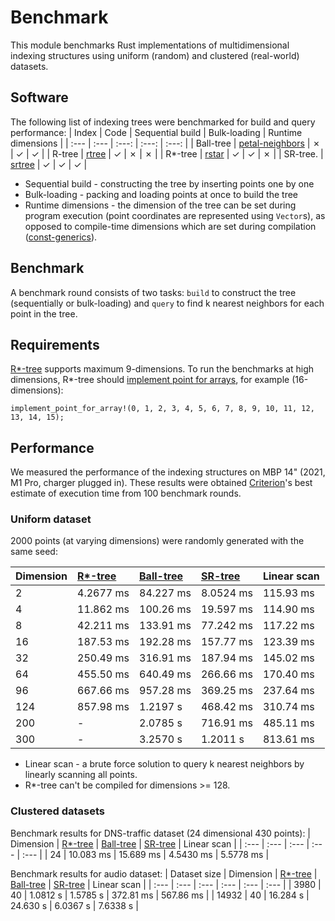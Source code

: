 # Benchmark
This module benchmarks Rust implementations of multidimensional indexing structures using uniform (random) and clustered (real-world) datasets. 

## Software
The following list of indexing trees were benchmarked for build and query performance: 
| Index      | Code                                                             | Sequential build    | Bulk-loading  | Runtime dimensions  |
| :---       |     :---                                                         | :---:               | :---:         | :---:    |
| Ball-tree  | [petal-neighbors](https://github.com/petabi/petal-neighbors)     | &cross;             | &check;       | &check;  |
| R-tree     | [rtree](https://github.com/tidwall/rtree.rs)                     | &check;             | &cross;       | &cross;  |
| R*-tree    | [rstar](https://github.com/georust/rstar)                        | &check;             | &check;       | &cross;  |
| SR-tree.   | [srtree](https://github.com/aicers/srtree)                       | &check;             | &check;       | &check;  |

- Sequential build - constructing the tree by inserting points one by one
- Bulk-loading - packing and loading points at once to build the tree
- Runtime dimensions - the dimension of the tree can be set during program execution (point coordinates are represented using `Vector`s), as opposed to compile-time dimensions which are set during compilation ([const-generics](https://blog.rust-lang.org/2021/02/26/const-generics-mvp-beta.html#what-are-const-generics)).


## Benchmark
A benchmark round consists of two tasks: `build` to construct the tree (sequentially or bulk-loading) and `query` to find k nearest neighbors for each point in the tree.

## Requirements
[R*-tree](https://github.com/georust/rstar) supports maximum 9-dimensions. To run the benchmarks at high dimensions, R*-tree should [implement point for arrays](https://github.com/georust/rstar/blob/27f74beaf2a79dff11fd4e7f1c6fc97f8b54b367/rstar/src/point.rs#L348), for example (16-dimensions):
```
implement_point_for_array!(0, 1, 2, 3, 4, 5, 6, 7, 8, 9, 10, 11, 12, 13, 14, 15);
```

## Performance
We measured the performance of the indexing structures on MBP 14" (2021, M1 Pro, charger plugged in). These results were obtained [Criterion](https://github.com/bheisler/criterion.rs)'s best estimate of execution time from 100 benchmark rounds.

### Uniform dataset
 2000 points (at varying dimensions) were randomly generated with the same seed:

| Dimension      | [R*-tree](https://github.com/georust/rstar) | [Ball-tree](https://github.com/petabi/petal-neighbors) | [SR-tree](https://github.com/aicers/srtree)       | Linear scan    |
| :---           | :---                                         | :---                                                   | :---          | :---      |
| 2              | 4.2677 ms                                    | 84.227 ms                                              | 8.0524 ms     | 115.93 ms |
| 4              | 11.862 ms                                    | 100.26 ms                                              | 19.597 ms     | 114.90 ms |
| 8              | 42.211 ms                                    | 133.91 ms                                              | 77.242 ms     | 117.22 ms |
| 16             | 187.53 ms                                    | 192.28 ms                                              | 157.77 ms     | 123.39 ms |
| 32             | 250.49 ms                                    | 316.91 ms                                              | 187.94 ms     | 145.02 ms |
| 64             | 455.50 ms                                    | 640.49 ms                                              | 266.66 ms     | 170.40 ms |
| 96             | 667.66 ms                                    | 957.28 ms                                              | 369.25 ms     | 237.64 ms |
| 124            | 857.98 ms                                    | 1.2197 s                                               | 468.42 ms     | 310.74 ms |
| 200            | -                                            | 2.0785 s                                               | 716.91 ms     | 485.11 ms |
| 300            | -                                            | 3.2570 s                                               | 1.2011 s      | 813.61 ms |

- Linear scan - a brute force solution to query k nearest neighbors by linearly scanning all points.    
- R*-tree can't be compiled for dimensions >= 128. 

### Clustered datasets
Benchmark results for DNS-traffic dataset (24 dimensional 430 points):
| Dimension      | [R*-tree](https://github.com/georust/rstar) | [Ball-tree](https://github.com/petabi/petal-neighbors) | [SR-tree](https://github.com/aicers/srtree)       | Linear scan    |
| :---           | :---                                         | :---                                                   | :---          | :---      |
| 24             | 10.083 ms                                    | 15.689 ms                                              | 4.5430 ms     | 5.5778 ms |

Benchmark results for audio dataset:
| Dataset size      | Dimension      | [R*-tree](https://github.com/georust/rstar) | [Ball-tree](https://github.com/petabi/petal-neighbors) | [SR-tree](https://github.com/aicers/srtree)       | Linear scan    |
| :---           | :---           | :---                                         | :---                                                   | :---          | :---      |
| 3980             | 40             | 1.0812 s                                    | 1.5785 s                                             | 372.81 ms     | 567.86 ms |
| 14932             | 40             | 16.284 s                                    | 24.630 s                                             | 6.0367 s     | 7.6338 s |
